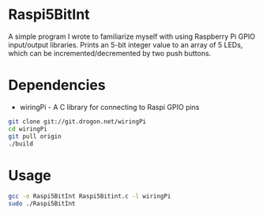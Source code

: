 # Raspi5BitInt 
A simple program I wrote to familiarize myself with using Raspberry Pi GPIO input/output libraries. Prints an 5-bit integer value to an array of 5 LEDs, which can be incremented/decremented by two push buttons. 

# Dependencies
* wiringPi - A C library for connecting to Raspi GPIO pins 
```bash
git clone git://git.drogon.net/wiringPi
cd wiringPi
git pull origin
./build
```

# Usage
```bash
gcc -o Raspi5BitInt Raspi5Bitint.c -l wiringPi
sudo ./Raspi5BitInt
```
